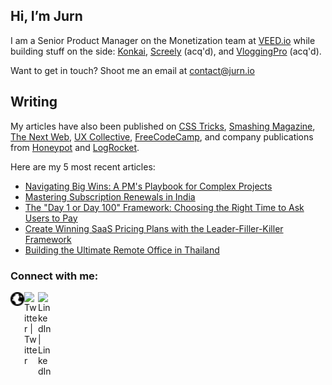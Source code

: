 ## Hi, I’m Jurn

I am a Senior Product Manager on the Monetization team at [VEED.io](https://www.veed.io) while building stuff on the side: [Konkai](https://www.konkai.health), [Screely](https://screely.com) (acq'd),  and [VloggingPro](https://vloggingpro.com) (acq'd).

Want to get in touch? Shoot me an email at contact@jurn.io


## Writing

My articles have also been published on [CSS Tricks][csstricks], [Smashing Magazine][smashingmagazine], [The Next Web][thenextweb], [UX Collective][uxcollective], [FreeCodeCamp][freecodecamp], and company publications from [Honeypot][honeypot] and [LogRocket][logrocket].

Here are my 5 most recent articles:

<!-- BLOG-POST-LIST:START -->
- [Navigating Big Wins: A PM&#39;s Playbook for Complex Projects](https://www.jurn.io/navigating-big-wins/)
- [Mastering Subscription Renewals in India](https://www.jurn.io/india-subscription-renewals/)
- [The &quot;Day 1 or Day 100&quot; Framework: Choosing the Right Time to Ask Users to Pay](https://www.jurn.io/day-1-or-day-100-features/)
- [Create Winning SaaS Pricing Plans with the Leader-Filler-Killer Framework](https://www.jurn.io/leader-killer-filler/)
- [Building the Ultimate Remote Office in Thailand](https://www.jurn.io/ultimate-remote-office/)
<!-- BLOG-POST-LIST:END -->


### Connect with me:
[<img align="left" alt="www.jurn.io" width="22px" src="https://raw.githubusercontent.com/iconic/open-iconic/master/svg/globe.svg" />](https://www.jurn.io/)
[<img align="left" alt="Twitter | Twitter" width="22px" src="https://cdn.jsdelivr.net/npm/simple-icons@v3/icons/twitter.svg" />](https://twitter.com/jurn_w)
[<img align="left" alt="LinkedIn | LinkedIn" width="22px" src="https://cdn.jsdelivr.net/npm/simple-icons@v3/icons/linkedin.svg" />](https://www.linkedin.com/in/jurnvanwissen/)


[csstricks]: https://css-tricks.com/lets-make-one-of-those-fancy-scrolling-animations-used-on-apple-product-pages/
[freecodecamp]: https://www.freecodecamp.org/news/how-i-built-my-side-project-and-got-31-000-users-the-first-week-d9053bae5302/
[thenextweb]: https://thenextweb.com/news/developer-side-project-syndication
[honeypot]: https://cult.honeypot.io/reads/how-to-create-a-side-project-that-gets-you-noticed  
[logrocket]: https://blog.logrocket.com/adding-amp-components-to-next-js-webpage/
[smashingmagazine]: https://www.smashingmagazine.com/2020/09/figma-developers-guide/
[uxcollective]: https://uxdesign.cc/mastering-animations-in-figma-with-7-simple-demos-204106bff310
